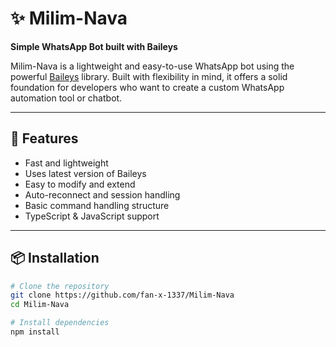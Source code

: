 # ✨ Milim-Nava
**Simple WhatsApp Bot built with Baileys**

Milim-Nava is a lightweight and easy-to-use WhatsApp bot using the powerful [Baileys](https://github.com/WhiskeySockets/Baileys) library. Built with flexibility in mind, it offers a solid foundation for developers who want to create a custom WhatsApp automation tool or chatbot.

---

## 🚀 Features
- Fast and lightweight
- Uses latest version of Baileys
- Easy to modify and extend
- Auto-reconnect and session handling
- Basic command handling structure
- TypeScript & JavaScript support

---

## 📦 Installation

```bash
# Clone the repository
git clone https://github.com/fan-x-1337/Milim-Nava
cd Milim-Nava

# Install dependencies
npm install
